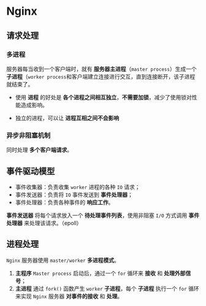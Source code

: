# Nginx



## 请求处理

### 多进程

服务器每当收到一个客户端时，就有 **服务器主进程**（`master process`）生成一个 **子进程**（`worker process`和客户端建立连接进行交互，直到连接断开，该子进程就结束了。

- 使用 **进程** 的好处是 **各个进程之间相互独立**，**不需要加锁**，减少了使用锁对性能造成影响。

- 独立的进程，可以让 **进程互相之间不会影响**

### 异步非阻塞机制

同时处理 **多个客户端请求**。



## 事件驱动模型

- 事件收集器：负责收集 `worker` 进程的各种 `IO` 请求；
- 事件发送器：负责将 `IO` 事件发送到 **事件处理器**；
- 事件处理器：负责各种事件的 **响应工作**。

**事件发送器** 将每个请求放入一个 **待处理事件列表**，使用非阻塞 `I/O` 方式调用 **事件处理器** 来处理该请求。（epoll）



## 进程处理

`Nginx` 服务器使用 `master/worker` **多进程模式**。

1. **主程序** `Master process` 启动后，通过一个 `for` 循环来 **接收** 和 **处理外部信号**；
2. **主进程** 通过 `fork()` 函数产生 `worker` **子进程**，每个 **子进程** 执行一个 `for` 循环来实现 `Nginx` 服务器 **对事件的接收** 和 **处理**。